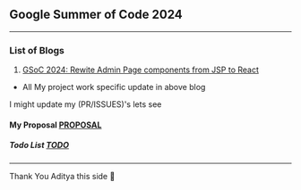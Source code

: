 ## Google Summer of Code 2024

<hr />

### List of Blogs

1. <a href="https://talk.openelis-global.org/t/gsoc-2024-rewite-admin-page-components-from-jsp-to-react/729" target="_blank">GSoC 2024: Rewite Admin Page components from JSP to React</a>

- All My project work specific update in above blog

I might update my (PR/ISSUES)'s lets see

#### My Proposal [PROPOSAL](./proposal/proposal.pdf)

##### Todo List [TODO](./todo/todo.md)

<hr />

Thank You
Aditya this side :slightly_smiling_face:
